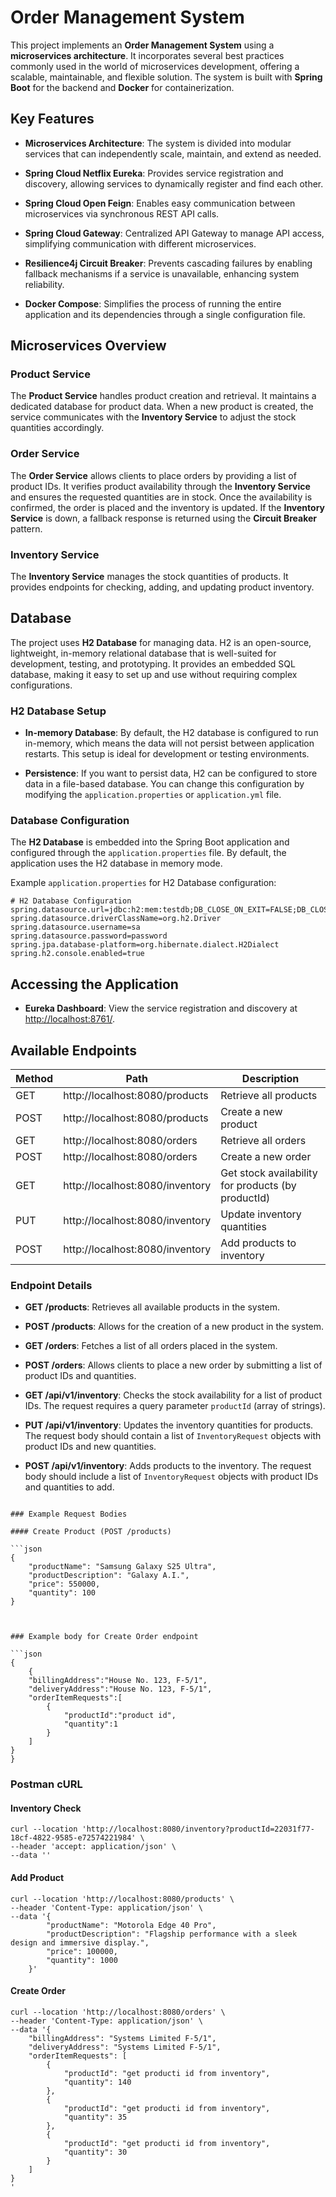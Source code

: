 # Order Management System

This project implements an **Order Management System** using a **microservices architecture**. It incorporates several best practices commonly used in the world of microservices development, offering a scalable, maintainable, and flexible solution. The system is built with **Spring Boot** for the backend and **Docker** for containerization.

## Key Features

- **Microservices Architecture**: The system is divided into modular services that can independently scale, maintain, and extend as needed.

- **Spring Cloud Netflix Eureka**: Provides service registration and discovery, allowing services to dynamically register and find each other.

- **Spring Cloud Open Feign**: Enables easy communication between microservices via synchronous REST API calls.

- **Spring Cloud Gateway**: Centralized API Gateway to manage API access, simplifying communication with different microservices.

- **Resilience4j Circuit Breaker**: Prevents cascading failures by enabling fallback mechanisms if a service is unavailable, enhancing system reliability.

- **Docker Compose**: Simplifies the process of running the entire application and its dependencies through a single configuration file.

## Microservices Overview

### Product Service

The **Product Service** handles product creation and retrieval. It maintains a dedicated database for product data. When a new product is created, the service communicates with the **Inventory Service** to adjust the stock quantities accordingly.

### Order Service

The **Order Service** allows clients to place orders by providing a list of product IDs. It verifies product availability through the **Inventory Service** and ensures the requested quantities are in stock. Once the availability is confirmed, the order is placed and the inventory is updated. If the **Inventory Service** is down, a fallback response is returned using the **Circuit Breaker** pattern.

### Inventory Service

The **Inventory Service** manages the stock quantities of products. It provides endpoints for checking, adding, and updating product inventory.


## Database

The project uses **H2 Database** for managing data. H2 is an open-source, lightweight, in-memory relational database that is well-suited for development, testing, and prototyping. It provides an embedded SQL database, making it easy to set up and use without requiring complex configurations.

### H2 Database Setup

- **In-memory Database**: By default, the H2 database is configured to run in-memory, which means the data will not persist between application restarts. This setup is ideal for development or testing environments.

- **Persistence**: If you want to persist data, H2 can be configured to store data in a file-based database. You can change this configuration by modifying the `application.properties` or `application.yml` file.

### Database Configuration

The **H2 Database** is embedded into the Spring Boot application and configured through the `application.properties` file. By default, the application uses the H2 database in memory mode.

Example `application.properties` for H2 Database configuration:

```properties
# H2 Database Configuration
spring.datasource.url=jdbc:h2:mem:testdb;DB_CLOSE_ON_EXIT=FALSE;DB_CLOSE_DELAY=-1
spring.datasource.driverClassName=org.h2.Driver
spring.datasource.username=sa
spring.datasource.password=password
spring.jpa.database-platform=org.hibernate.dialect.H2Dialect
spring.h2.console.enabled=true
```


## Accessing the Application

- **Eureka Dashboard**: View the service registration and discovery at [http://localhost:8761/](http://localhost:8761/).

## Available Endpoints


| Method | Path                              | Description                                    |
|--------|-----------------------------------|------------------------------------------------|
| GET    | http://localhost:8080/products    | Retrieve all products                          |
| POST   | http://localhost:8080/products    | Create a new product                           |
| GET    | http://localhost:8080/orders      | Retrieve all orders                            |
| POST   | http://localhost:8080/orders      | Create a new order                             |
| GET    | http://localhost:8080/inventory   | Get stock availability for products (by productId) |
| PUT    | http://localhost:8080/inventory   | Update inventory quantities                    |
| POST   | http://localhost:8080/inventory   | Add products to inventory                      |


### Endpoint Details

- **GET /products**: Retrieves all available products in the system.

- **POST /products**: Allows for the creation of a new product in the system.

- **GET /orders**: Fetches a list of all orders placed in the system.

- **POST /orders**: Allows clients to place a new order by submitting a list of product IDs and quantities.

- **GET /api/v1/inventory**: Checks the stock availability for a list of product IDs. The request requires a query parameter `productId` (array of strings).

- **PUT /api/v1/inventory**: Updates the inventory quantities for products. The request body should contain a list of `InventoryRequest` objects with product IDs and new quantities.

- **POST /api/v1/inventory**: Adds products to the inventory. The request body should include a list of `InventoryRequest` objects with product IDs and quantities to add.
```

### Example Request Bodies

#### Create Product (POST /products)

```json
{
    "productName": "Samsung Galaxy S25 Ultra",
    "productDescription": "Galaxy A.I.",
    "price": 550000,
    "quantity": 100
}



### Example body for Create Order endpoint

```json
{
    {
    "billingAddress":"House No. 123, F-5/1",
    "deliveryAddress":"House No. 123, F-5/1",
    "orderItemRequests":[
        {
            "productId":"product id",
            "quantity":1
        }
    ]
}
}
```
### Postman cURL

#### Inventory Check

```curl
curl --location 'http://localhost:8080/inventory?productId=22031f77-18cf-4822-9585-e72574221984' \
--header 'accept: application/json' \
--data ''
```
#### Add Product

```curl
curl --location 'http://localhost:8080/products' \
--header 'Content-Type: application/json' \
--data '{
        "productName": "Motorola Edge 40 Pro",
        "productDescription": "Flagship performance with a sleek design and immersive display.",
        "price": 100000,
        "quantity": 1000
    }'
```

#### Create Order

```curl
curl --location 'http://localhost:8080/orders' \
--header 'Content-Type: application/json' \
--data '{
    "billingAddress": "Systems Limited F-5/1",
    "deliveryAddress": "Systems Limited F-5/1",
    "orderItemRequests": [
        {
            "productId": "get producti id from inventory",
            "quantity": 140
        },
        {
            "productId": "get producti id from inventory",
            "quantity": 35
        },
        {
            "productId": "get producti id from inventory",
            "quantity": 30
        }
    ]
}
'
```
